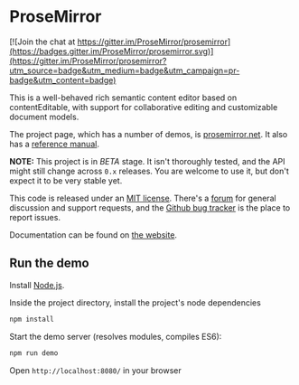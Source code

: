 # ProseMirror

[![Join the chat at https://gitter.im/ProseMirror/prosemirror](https://badges.gitter.im/ProseMirror/prosemirror.svg)](https://gitter.im/ProseMirror/prosemirror?utm_source=badge&utm_medium=badge&utm_campaign=pr-badge&utm_content=badge)

This is a well-behaved rich semantic content editor based on
contentEditable, with support for collaborative editing and
customizable document models.

The project page, which has a number of demos, is
[prosemirror.net](http://prosemirror.net). It also has a
[reference manual](http://prosemirror.net/doc/manual.html).

**NOTE:** This project is in *BETA* stage. It isn't thoroughly tested,
and the API might still change across `0.x` releases. You are welcome
to use it, but don't expect it to be very stable yet.

This code is released under an
[MIT license](https://github.com/prosemirror/prosemirror/tree/master/LICENSE).
There's a [forum](http://discuss.prosemirror.net) for general
discussion and support requests, and the
[Github bug tracker](https://github.com/prosemirror/prosemirror/issues)
is the place to report issues.

Documentation can be found on [the
website](http://prosemirror.net/doc/manual.html).

## Run the demo

Install [Node.js](http://nodejs.org).

Inside the project directory, install the project's node dependencies

```bash
npm install
```

Start the demo server (resolves modules, compiles ES6):

```bash
npm run demo
```

Open `http://localhost:8080/` in your browser
